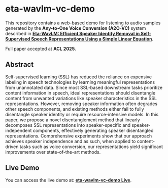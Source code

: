 # eta-wavlm-vc-demo
This repository contains a web-based demo for listening to audio samples generated by the **Any-to-One Voice Conversion (A2O-VC)** system described in [**Eta-WavLM: Efficient Speaker Identity Removal in Self-Supervised Speech Representations Using a Simple Linear Equation**](TODO).

Full paper accepted at **ACL 2025**.
  
## Abstract
Self-supervised learning (SSL) has reduced the reliance on expensive labeling in speech technologies by learning meaningful representations from unannotated data. Since most SSL-based downstream tasks prioritize content information in speech, ideal representations should disentangle content from unwanted variations like speaker characteristics in the SSL representations. However, removing speaker information often degrades other speech components, and existing methods either fail to fully disentangle speaker identity or require resource-intensive models. In this paper, we propose a novel disentanglement method that linearly decomposes SSL representations into speaker-specific and speaker-independent components, effectively generating speaker disentangled representations. Comprehensive experiments show that our approach achieves speaker independence and as such, when applied to content-driven tasks such as voice conversion, our representations yield significant improvements over state-of-the-art methods.

## Live Demo
You can access the live demo at: [**eta-wavlm-vc-demo Live**](https://giuseppe-ruggiero.github.io/eta-wavlm-vc-demo/).
